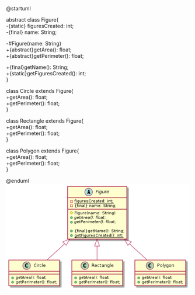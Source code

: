 
@startuml

abstract class Figure{  
-{static} figuresCreated: int;  
-{final} name: String;  

-#Figure(name: String)  
+{abstract}getArea(): float;  
+{abstract}getPerimeter(): float;  

+{final}getName(): String;  
+{static}getFiguresCreated(): int;  
}

class Circle extends Figure{  
+getArea(): float;  
+getPerimeter(): float;  
}

class Rectangle extends Figure{  
+getArea(): float;  
+getPerimeter(): float;  
}

class Polygon extends Figure{  
+getArea(): float;  
+getPerimeter(): float;  
}

@enduml
![diagrama del codigo](Diagrama.png)